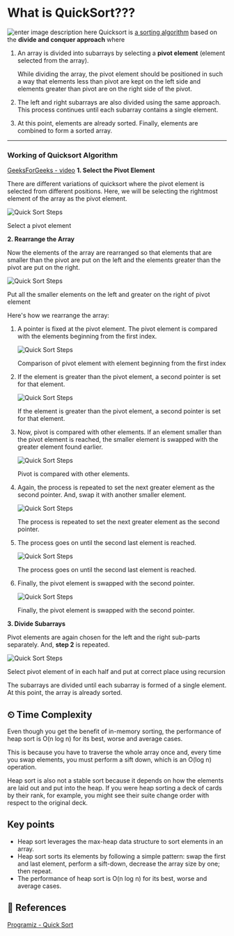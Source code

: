 
# What is QuickSort???
![enter image description here](https://i.imgur.com/LmrZQOI.png)
Quicksort is  [a sorting algorithm](https://www.programiz.com/dsa/sorting-algorithm)  based on the  **divide and conquer approach**  where

1.  An array is divided into subarrays by selecting a  **pivot element**  (element selected from the array).  
      
    While dividing the array, the pivot element should be positioned in such a way that elements less than pivot are kept on the left side and elements greater than pivot are on the right side of the pivot.
2.  The left and right subarrays are also divided using the same approach. This process continues until each subarray contains a single element.
3.  At this point, elements are already sorted. Finally, elements are combined to form a sorted array.

----------

### Working of Quicksort Algorithm

[GeeksForGeeks - video](https://www.youtube.com/watch?v=PgBzjlCcFvc)
**1. Select the Pivot Element**

There are different variations of quicksort where the pivot element is selected from different positions. Here, we will be selecting the rightmost element of the array as the pivot element.

![Quick Sort Steps](https://cdn.programiz.com/cdn/farfuture/7qpYqe1UtqYbKzIBY_W8ljqkUz9iS6jZGobim6LDhtM/mtime:1582112622/sites/tutorial2program/files/quick-sort-0.1_0.png "Selection of rightmost element")

Select a pivot element

**2. Rearrange the Array**

Now the elements of the array are rearranged so that elements that are smaller than the pivot are put on the left and the elements greater than the pivot are put on the right.

![Quick Sort Steps](https://cdn.programiz.com/cdn/farfuture/1Xn_e4xeHQjOsXExVhTgVbggPgpMk9WV4Z8gxmZgdyg/mtime:1582112622/sites/tutorial2program/files/quick-sort-0.2_0.png "pivoting")

Put all the smaller elements on the left and greater on the right of pivot element

Here's how we rearrange the array:

1.  A pointer is fixed at the pivot element. The pivot element is compared with the elements beginning from the first index.
    
    ![Quick Sort Steps](https://cdn.programiz.com/cdn/farfuture/zaN86RZ0WfV0PhWpWDhis-f9lWlfgKJt_liYoGjZAIk/mtime:1617189498/sites/tutorial2program/files/quick-sort-partition-first-step.png "Quick Sort Steps")
    
    Comparison of pivot element with element beginning from the first index
    
2.  If the element is greater than the pivot element, a second pointer is set for that element.
    
    ![Quick Sort Steps](https://cdn.programiz.com/cdn/farfuture/RzFeResnC88JRu9IFh2YqUKZMXltQ51EeiioINCMcEA/mtime:1617189487/sites/tutorial2program/files/quick-sort-partition-second-step.png "Quick Sort Steps")
    
    If the element is greater than the pivot element, a second pointer is set for that element.
    
3.  Now, pivot is compared with other elements. If an element smaller than the pivot element is reached, the smaller element is swapped with the greater element found earlier.
    
    ![Quick Sort Steps](https://cdn.programiz.com/cdn/farfuture/QA-TsXFkcz3cNyJikcbIWxepFVDu8ntl220KzlG8zdw/mtime:1617189492/sites/tutorial2program/files/quick-sort-partition-third-step.png "Quick Sort Steps")
    
    Pivot is compared with other elements.
    
4.  Again, the process is repeated to set the next greater element as the second pointer. And, swap it with another smaller element.
    
    ![Quick Sort Steps](https://cdn.programiz.com/cdn/farfuture/tMmdAbX5gev9K20XI1kzQ3n932vSjnN1MszZouHV7Yc/mtime:1617189469/sites/tutorial2program/files/quick-sort-partition-fourth-step.png "Quick Sort Steps")
    
    The process is repeated to set the next greater element as the second pointer.
    
5.  The process goes on until the second last element is reached.
    
    ![Quick Sort Steps](https://cdn.programiz.com/cdn/farfuture/MNYV977xf4N3cgCpAtkB1KDyPqyG9OvlKSkHSdd0kys/mtime:1617189475/sites/tutorial2program/files/quick-sort-partition-fifth-step.png "Quick Sort Steps")
    
    The process goes on until the second last element is reached.
    
6.  Finally, the pivot element is swapped with the second pointer.
    
    ![Quick Sort Steps](https://cdn.programiz.com/cdn/farfuture/lAMcHRRzL8TJEh7bjY3rAufTTy3y5-o4Nt0z5L1AB8A/mtime:1617189481/sites/tutorial2program/files/quick-sort-partition-sixth-step.png "Quick Sort Steps")
    
    Finally, the pivot element is swapped with the second pointer.
    

**3. Divide Subarrays**

Pivot elements are again chosen for the left and the right sub-parts separately. And,  **step 2**  is repeated.

![Quick Sort Steps](https://cdn.programiz.com/cdn/farfuture/dK3pGyiHqFZOYklwABPBZ4zq_VZU1dMWBIbWhHJ-Rgw/mtime:1617189464/sites/tutorial2program/files/quick-sort_1.png "Quick Sort Steps")

Select pivot element of in each half and put at correct place using recursion

The subarrays are divided until each subarray is formed of a single element. At this point, the array is already sorted.
## ⏲ Time Complexity
Even though you get the benefit of in-memory sorting, the performance of heap sort is O(n log n) for its best, worse and average cases.

This is because you have to traverse the whole array once and, every time you swap elements, you must perform a sift down, which is an O(log n) operation.

Heap sort is also not a stable sort because it depends on how the elements are laid out and put into the heap. If you were heap sorting a deck of cards by their rank, for example, you might see their suite change order with respect to the original deck.
## Key points
-  Heap sort leverages the max-heap data structure to sort elements in an array.
-  Heap sort sorts its elements by following a simple pattern: swap the first and last element, perform a sift-down, decrease the array size by one; then repeat.
-  The performance of heap sort is O(n log n) for its best, worse and average cases.
## 📒 References 
[Programiz - Quick Sort](https://www.programiz.com/dsa/quick-sort)
